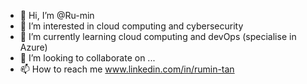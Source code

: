 - 👋 Hi, I’m @Ru-min
- 👀 I’m interested in cloud computing and cybersecurity
- 🌱 I’m currently learning cloud computing and devOps (specialise in Azure)
- 💞️ I’m looking to collaborate on ...
- 📫 How to reach me www.linkedin.com/in/rumin-tan
<!---
ru-min/ru-min is a ✨ special ✨ repository because its `README.md` (this file) appears on your GitHub profile.
You can click the Preview link to take a look at your changes.
--->
